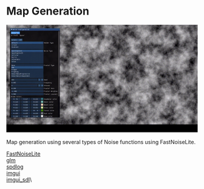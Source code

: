 # Map Generation

![alt text](https://github.com/chirag9510/Map-Generation/blob/master/img/map%20generation.gif)

Map generation using several types of Noise functions using FastNoiseLite. 

[FastNoiseLite](https://github.com/Auburn/FastNoiseLite)\
[glm](https://github.com/g-truc/glm)\
[spdlog](https://github.com/gabime/spdlog)\
[imgui](https://github.com/ocornut/imgui)\
[imgui_sdl](https://github.com/Tyyppi77/imgui_sdl)\

